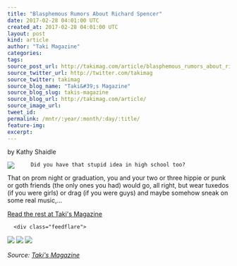 ```yaml
---
title: "Blasphemous Rumors About Richard Spencer"
date: 2017-02-28 04:01:00 UTC
created_at: 2017-02-28 04:01:00 UTC
layout: post
kind: article
author: "Taki Magazine"
categories: 
tags: 
source_post_url: http://takimag.com/article/blasphemous_rumors_about_richard_spencer_kathy_shaidle
source_twitter_url: http://twitter.com/takimag
source_twitter: takimag
source_blog_name: "Taki&#39;s Magazine"
source_blog_slug: takis-magazine
source_blog_url: http://takimag.com/article/
source_image_url: 
tweet_id:
permalink: /mntr/:year/:month/:day/:title/
feature-img: 
excerpt:
---
```

by Kathy Shaidle<br>
	  

<img src="http://takimag.com/images/uploads/DM_sweden_20100131_b.jpg" style="float:left;margin-right:8px;">
	






	
		Did you have that stupid idea in high school too?

That on prom night or graduation, you and your two or three hippie or punk or goth friends (the only ones you had) would go, all right, but wear tuxedos (if you were girls) or drag (if you were guys) and maybe somehow sneak on some real music,...
	<p><a href="http://takimag.com/article/blasphemous_rumors_about_richard_spencer_kathy_shaidle">Read the rest at Taki's Magazine</a></p>
						
	  
	  
	  
	  <div class="feedflare">
<a href="http://feeds.feedburner.com/~ff/takimag?a=sLjo1t-AZ2A:IDiR3BjaYrk:yIl2AUoC8zA"><img src="http://feeds.feedburner.com/~ff/takimag?d=yIl2AUoC8zA" border="0"></a> <a href="http://feeds.feedburner.com/~ff/takimag?a=sLjo1t-AZ2A:IDiR3BjaYrk:qj6IDK7rITs"><img src="http://feeds.feedburner.com/~ff/takimag?d=qj6IDK7rITs" border="0"></a> <a href="http://feeds.feedburner.com/~ff/takimag?a=sLjo1t-AZ2A:IDiR3BjaYrk:gIN9vFwOqvQ"><img src="http://feeds.feedburner.com/~ff/takimag?i=sLjo1t-AZ2A:IDiR3BjaYrk:gIN9vFwOqvQ" border="0"></a>
</div><img src="http://feeds.feedburner.com/~r/takimag/~4/sLjo1t-AZ2A" height="1" width="1" alt=""><div class="">
    <i>Source: <a href="http://takimag.com/article/">Taki&#39;s Magazine</a></i>
</div>
